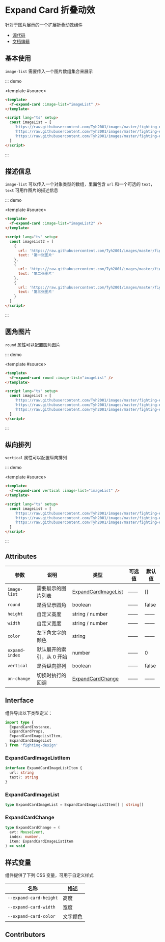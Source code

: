 # Expand Card 折叠动效

针对于图片展示的一个扩展折叠动效组件

- [源代码](https://github.com/FightingDesign/fighting-design/tree/master/packages/fighting-design/expand-card)
- [文档编辑](https://github.com/FightingDesign/fighting-design/blob/master/docs/components/expand-card.md)

## 基本使用

`image-list` 需要传入一个图片数组集合来展示

::: demo

<template #source>
<f-expand-card  :image-list="imageList" />
</template>

```html
<template>
  <f-expand-card :image-list="imageList" />
</template>

<script lang="ts" setup>
  const imageList = [
    'https://raw.githubusercontent.com/Tyh2001/images/master/fighting-design/1.jpg',
    'https://raw.githubusercontent.com/Tyh2001/images/master/fighting-design/2.jpg',
    'https://raw.githubusercontent.com/Tyh2001/images/master/fighting-design/3.jpg'
  ]
</script>
```

:::

## 描述信息

`image-list` 可以传入一个对象类型的数组，里面包含 `url` 和一个可选的 `text`，`text` 可用作图片的描述信息

::: demo

<template #source>
<f-expand-card  :image-list="imageList2" />
</template>

```html
<template>
  <f-expand-card :image-list="imageList2" />
</template>

<script lang="ts" setup>
  const imageList2 = [
    {
      url: 'https://raw.githubusercontent.com/Tyh2001/images/master/fighting-design/1.jpg',
      text: '第一张图片'
    },
    {
      url: 'https://raw.githubusercontent.com/Tyh2001/images/master/fighting-design/2.jpg',
      text: '第二张图片'
    },
    {
      url: 'https://raw.githubusercontent.com/Tyh2001/images/master/fighting-design/3.jpg',
      text: '第三张图片'
    }
  ]
</script>
```

:::

## 圆角图片

`round` 属性可以配置圆角图片

::: demo

<template #source>
<f-expand-card round :image-list="imageList" />
</template>

```html
<template>
  <f-expand-card round :image-list="imageList" />
</template>

<script lang="ts" setup>
  const imageList = [
    'https://raw.githubusercontent.com/Tyh2001/images/master/fighting-design/1.jpg',
    'https://raw.githubusercontent.com/Tyh2001/images/master/fighting-design/2.jpg',
    'https://raw.githubusercontent.com/Tyh2001/images/master/fighting-design/3.jpg'
  ]
</script>
```

:::

## 纵向排列

`vertical` 属性可以配置纵向排列

::: demo

<template #source>
<f-expand-card vertical :image-list="imageList" />
</template>

```html
<template>
  <f-expand-card vertical :image-list="imageList" />
</template>

<script lang="ts" setup>
  const imageList = [
    'https://raw.githubusercontent.com/Tyh2001/images/master/fighting-design/1.jpg',
    'https://raw.githubusercontent.com/Tyh2001/images/master/fighting-design/2.jpg',
    'https://raw.githubusercontent.com/Tyh2001/images/master/fighting-design/3.jpg'
  ]
</script>
```

:::

## Attributes

| 参数           | 说明                      | 类型                                                   | 可选值 | 默认值 |
| -------------- | ------------------------- | ------------------------------------------------------ | ------ | ------ |
| `image-list`   | 需要展示的图片列表        | <a href="#expandcardimagelist">ExpandCardImageList</a> | ——     | []     |
| `round`        | 是否显示圆角              | boolean                                                | ——     | false  |
| `height`       | 自定义高度                | string / number                                        | ——     | ——     |
| `width`        | 自定义宽度                | string / number                                        | ——     | ——     |
| `color`        | 左下角文字的颜色          | string                                                 | ——     | ——     |
| `expand-index` | 默认展开的索引，从 0 开始 | number                                                 | ——     | 0      |
| `vertical`     | 是否纵向排列              | boolean                                                | ——     | false  |
| `on-change`    | 切换时执行的回调          | <a href="#expandcardchange ">ExpandCardChange</a>      | ——     | ——     |

## Interface

组件导出以下类型定义：

```ts
import type {
  ExpandCardInstance,
  ExpandCardProps,
  ExpandCardImageListItem,
  ExpandCardImageList
} from 'fighting-design'
```

### ExpandCardImageListItem

```ts
interface ExpandCardImageListItem {
  url: string
  text?: string
}
```

### ExpandCardImageList

```ts
type ExpandCardImageList = ExpandCardImageListItem[] | string[]
```

### ExpandCardChange

```ts
type ExpandCardChange = (
  evt: MouseEvent,
  index: number,
  item: ExpandCardImageListItem
) => void
```

## 样式变量

组件提供了下列 CSS 变量，可用于自定义样式

| 名称                   | 描述     |
| ---------------------- | -------- |
| `--expand-card-height` | 高度     |
| `--expand-card-width`  | 宽度     |
| `--expand-card-color`  | 文字颜色 |

## Contributors

<a href="https://github.com/Tyh2001" target="_blank">
  <f-avatar round src="https://avatars.githubusercontent.com/u/73180970?v=4" />
</a>

<a href="https://github.com/876843240" target="_blank">
  <f-avatar round src="https://avatars.githubusercontent.com/u/14799063?v=4" />
</a>

<script setup lang="ts">
  const imageList = [
    'https://raw.githubusercontent.com/Tyh2001/images/master/fighting-design/1.jpg',
    'https://raw.githubusercontent.com/Tyh2001/images/master/fighting-design/2.jpg',
    'https://raw.githubusercontent.com/Tyh2001/images/master/fighting-design/3.jpg'
  ]

  const imageList2 = [
    {
      url: 'https://raw.githubusercontent.com/Tyh2001/images/master/fighting-design/1.jpg',
      text: '第一张图片'
    },
    {
      url: 'https://raw.githubusercontent.com/Tyh2001/images/master/fighting-design/2.jpg',
      text: '第二张图片'
    },
    {
      url: 'https://raw.githubusercontent.com/Tyh2001/images/master/fighting-design/3.jpg',
      text: '第三张图片'
    }
  ]
</script>
